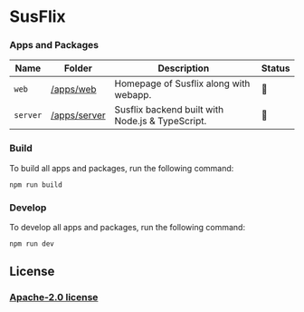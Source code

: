 # SusFlix

### Apps and Packages

| Name            | Folder                                      | Description                                       | Status |
| --------------- | ------------------------------------------- | ------------------------------------------------- | ------ |
| `web`           | [/apps/web](./apps/web)                     | Homepage of Susflix along with webapp.            | 🚧     |
| `server`        | [/apps/server](./apps/server)               | Susflix backend built with Node.js & TypeScript.  | 🚧     |

### Build

To build all apps and packages, run the following command:

```
npm run build
```

### Develop

To develop all apps and packages, run the following command:

```
npm run dev
```

## License

### [ Apache-2.0 license](./LICENSE)
